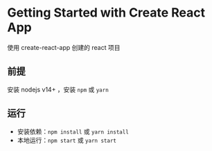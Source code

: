 # Getting Started with Create React App

使用 create-react-app 创建的 react 项目

## 前提

安装 nodejs v14+ ，安装 `npm` 或 `yarn`

## 运行

- 安装依赖：`npm install` 或 `yarn install`
- 本地运行：`npm start` 或 `yarn start`
